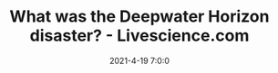 ---
"title": "What was the Deepwater Horizon disaster? - Livescience.com"
"date": "2021-4-19 7:0:0"
"feed_name": "GOOGLENEWS"
"feed_website": "https://news.google.com/search?q=drilling%2Bincident&hl=en-US&gl=US&ceid=US:en"
"feed_rss": "https://news.google.com/rss/search?q=drilling%2Bincident&hl=en-US&gl=US&ceid=US:en"
"link": "https://www.livescience.com/deepwater-horizon-oil-spill-disaster.html"
"file": "_posts/2021-4-19-7-0-0_GOOGLENEWS_0a7ae140640894348abcfe4778a310189855d6fe.md"
"accident": "1"
"drilling": "1"
---
